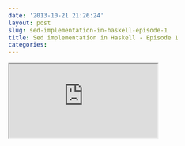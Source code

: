 ```yaml
---
date: '2013-10-21 21:26:24'
layout: post
slug: sed-implementation-in-haskell-episode-1
title: Sed implementation in Haskell - Episode 1
categories:
---
```


<iframe class="youtube" src="http://www.youtube.com/embed/0I90MTip-OQ"></iframe>
